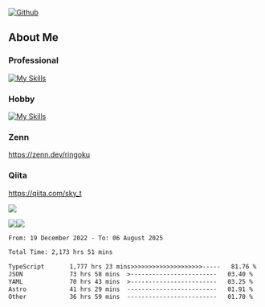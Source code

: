 [![Github](https://img.shields.io/github/followers/skyt-a?label=Follow&style=social)](https://github.com/skyt-a)

## About Me
### Professional
[![My Skills](https://skillicons.dev/icons?i=react,ts,js,nodejs,java,graphql,firebase,githubactions&theme=light)](https://skillicons.dev)
### Hobby
[![My Skills](https://skillicons.dev/icons?i=unity,rust,py&theme=light)](https://skillicons.dev)

### Zenn
https://zenn.dev/ringoku
### Qiita
https://qiita.com/sky_t


![](https://github-profile-summary-cards.vercel.app/api/cards/profile-details?username=skyt-a&theme=default)

![](https://github-profile-summary-cards.vercel.app/api/cards/repos-per-language?username=skyt-a&theme=default)![](https://github-profile-summary-cards.vercel.app/api/cards/stats?username=RinGoku&theme=default)

<!--START_SECTION:waka-->

```txt
From: 19 December 2022 - To: 06 August 2025

Total Time: 2,173 hrs 51 mins

TypeScript       1,777 hrs 23 mins>>>>>>>>>>>>>>>>>>>>-----   81.76 %
JSON             73 hrs 58 mins  >------------------------   03.40 %
YAML             70 hrs 43 mins  >------------------------   03.25 %
Astro            41 hrs 29 mins  -------------------------   01.91 %
Other            36 hrs 59 mins  -------------------------   01.70 %
```

<!--END_SECTION:waka-->

